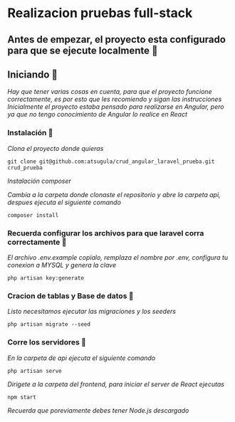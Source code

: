 # Realizacion pruebas full-stack

## Antes de empezar, el proyecto esta configurado para que se ejecute localmente 🚀

## Iniciando 🚀
_Hay que tener varias cosas en cuenta, para que el proyecto funcione correctamente, es por esto que les recomiendo y sigan las instrucciones_
_Inicialmente el proyecto estaba pensado para realizarse en Angular, pero ya que no tengo conocimiento de Angular lo realice en React_

### Instalación 🔧

_Clona el proyecto donde quieras_

```
git clone git@github.com:atsugula/crud_angular_laravel_prueba.git crud_prueba
```

_Instalación composer_

_Cambia a la carpeta donde clonaste el repositorio y abre la carpeta api, despues ejecuta el siguiente comando_

```
composer install
```

### Recuerda configurar los archivos para que laravel corra correctamente 🔧

_El archivo .env.example copialo, remplaza el nombre por .env, configura tu conexion a MYSQL y genera la clave_

```
php artisan key:generate
```
### Cracion de tablas y Base de datos 🔧
_Listo necesitamos ejecutar las migraciones y los seeders_

```
php artisan migrate --seed
```

### Corre los servidores 🚀
_En la carpeta de api ejecuta el siguiente comando_

```
php artisan serve
```

_Dirigete a la carpeta del frontend, para iniciar el server de React ejecutas_

```
npm start
```
_Recuerda que poreviamente debes tener Node.js descargado_
